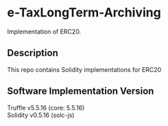 # e-TaxLongTerm-Archiving

Implementation of ERC20.

## Description

This repo contains Solidity implementations for ERC20

## Software Implementation Version

Truffle v5.5.16 (core: 5.5.16)<br />
Solidity v0.5.16 (solc-js)<br />